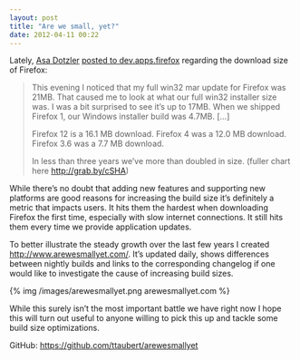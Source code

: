 ```yaml
---
layout: post
title: "Are we small, yet?"
date: 2012-04-11 00:22
---
```


Lately, [Asa Dotzler](http://weblogs.mozillazine.org/asa/) [posted to dev.apps.firefox](https://groups.google.com/forum/#!topic/mozilla.dev.apps.firefox/k7fzkhdt9io) regarding the download size of Firefox:

> This evening I noticed that my full win32 mar update for Firefox was 21MB. That caused me to look at what our full win32 installer size was. I was a bit surprised to see it’s up to 17MB. When we shipped Firefox 1, our Windows installer build was 4.7MB. [...]
> 
> Firefox 12 is a 16.1 MB download.
> Firefox 4 was a 12.0 MB download.
> Firefox 3.6 was a 7.7 MB download.
> 
> In less than three years we’ve more than doubled in size. (fuller chart here <http://grab.by/cSHA>)

While there’s no doubt that adding new features and supporting new platforms are good reasons for increasing the build size it’s definitely a metric that impacts users. It hits them the hardest when downloading Firefox the first time, especially with slow internet connections. It still hits them every time we provide application updates.

To better illustrate the steady growth over the last few years I created <http://www.arewesmallyet.com/>. It’s updated daily, shows differences between nightly builds and links to the corresponding changelog if one would like to investigate the cause of increasing build sizes.

{% img /images/arewesmallyet.png arewesmallyet.com %}

While this surely isn’t the most important battle we have right now I hope this will turn out useful to anyone willing to pick this up and tackle some build size optimizations.

GitHub: <https://github.com/ttaubert/arewesmallyet>
